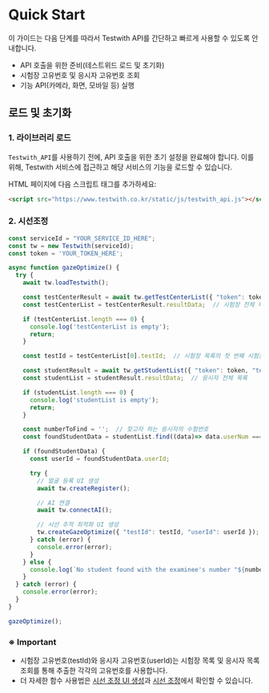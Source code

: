 # Quick Start
 
이 가이드는 다음 단계를 따라서 Testwith API를 간단하고 빠르게 사용할 수 있도록 안내합니다.

- API 호출을 위한 준비(테스트위드 로드 및 초기화)
- 시험장 고유번호 및 응시자 고유번호 조회
- 기능 API(카메라, 화면, 모바일 등) 실행

## 로드 및 초기화
### 1. 라이브러리 로드
`Testwith_API`를 사용하기 전에, API 호출을 위한 초기 설정을 완료해야 합니다. 이를 위해, Testwith 서비스에 접근하고 해당 서비스의 기능을 로드할 수 있습니다.

HTML 페이지에 다음 스크립트 태그를 추가하세요:
```html
<script src="https://www.testwith.co.kr/static/js/testwith_api.js"></script>
```

### 2. 시선조정

```JavaScript
const serviceId = "YOUR_SERVICE_ID_HERE";
const tw = new Testwith(serviceId);
const token = 'YOUR_TOKEN_HERE';

async function gazeOptimize() {
  try {
    await tw.loadTestwith();

    const testCenterResult = await tw.getTestCenterList({ "token": token });
    const testCenterList = testCenterResult.resultData;  // 시험장 전체 목록

    if (testCenterList.length === 0) {
      console.log('testCenterList is empty');
      return;
    }

    const testId = testCenterList[0].testId;  // 시험장 목록의 첫 번째 시험장 고유번호를 가져옵니다.

    const studentResult = await tw.getStudentList({ "token": token, "testId": testId });
    const studentList = studentResult.resultData;  // 응시자 전체 목록

    if (studentList.length === 0) {
      console.log('studentList is empty');
      return;
    }

    const numberToFind = '';  // 찾고자 하는 응시자의 수험번호
    const foundStudentData = studentList.find((data)=> data.userNum === numberToFind);

    if (foundStudentData) {
      const userId = foundStudentData.userId;

      try {
        // 얼굴 등록 UI 생성
        await tw.createRegister();

        // AI 연결
        await tw.connectAI();

        // 시선 추적 최적화 UI 생성
        tw.createGazeOptimize({ "testId": testId, "userId": userId });
      } catch (error) {
        console.error(error);
      }
    } else {
      console.log(`No student found with the examinee's number "${numberToFind}"`);
    }
  } catch (error) {
    console.error(error);
  }
}

gazeOptimize();
```

### ※ Important
- 시험장 고유번호(testId)와 응시자 고유번호(userId)는 시험장 목록 및 응시자 목록 조회를 통해 추출한 각각의 고유번호를 사용합니다.
- 더 자세한 함수 사용법은 [시선 조정 UI 생성]()과 [시선 조정]()에서 확인할 수 있습니다.



